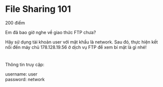 # File Sharing 101
200 điểm

Em đã bao giờ nghe về giao thức FTP chưa?

Hãy sử dụng tài khoản user với mật khẩu là network. Sau đó, thực hiện kết nối đến máy chủ 178.128.19.56 ở dịch vụ FTP để xem bí mật là gì nhé!

#
Thông tin truy cập:

username: user<br>
password: network
